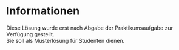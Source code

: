 # Informationen

Diese Lösung wurde erst nach Abgabe der Praktikumsaufgabe zur Verfügung gestellt.  
Sie soll als Musterlösung für Studenten dienen.